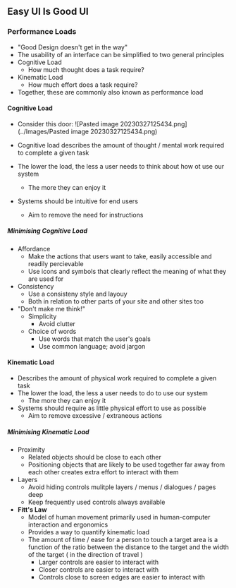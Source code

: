 ## Easy UI Is Good UI

### Performance Loads
- "Good Design doesn't get in the way"
- The usability of an interface can be simplified to two general principles
- Cognitive Load
	- How much thought does a task require?
- Kinematic Load
	- How much effort does a task require?
- Together, these are commonly also known as performance load

#### Cognitive Load
- Consider this door:
![Pasted image 20230327125434.png](../Images/Pasted image 20230327125434.png)

- Cognitive load describes the amount of thought / mental work required to complete a given task
- The lower the load, the less a user needs to think about how ot use our system
	- The more they can enjoy it
- Systems should be intuitive for end users
	- Aim to remove the need for instructions

##### Minimising Cognitive Load
- Affordance
	- Make the actions that users want to take, easily accessible and readily percievable
	- Use icons and symbols that clearly reflect the meaning of what they are used for
- Consistency
	- Use a consisteny style and layouy
	- Both in relation to other parts of your site and other sites too
- "Don't make me think!"
	- Simplicity
		- Avoid clutter
	- Choice of words
		- Use words that match the user's goals
		- Use common language; avoid jargon

#### Kinematic Load
- Describes the amount of physical work required to complete a given task
- The lower the load, the less a user needs to do to use our system
	- The more they can enjoy it
- Systems should require as little physical effort to use as possible
	- Aim to remove excessive / extraneous actions

##### Minimising Kinematic Load
- Proximity
	- Related objects should be close to each other
	- Positioning objects that are likely to be used together far away from each other creates extra effort to interact with them
- Layers
	- Avoid hiding controls mulitple layers / menus / dialogues / pages deep
	- Keep frequently used controls always available
- **Fitt's Law**
	- Model of human movement primarily used in human-computer interaction and ergonomics
	- Provides a way to quantify kinematic load
	- The amount of time / ease for a person to touch a target area is a function of the ratio between the distance to the target and the width of the target ( in the direction of travel )
		- Larger controls are easier to interact with
		- Closer controls are easier to interact with
		- Controls close to screen edges are easier to interact with
